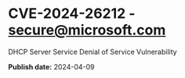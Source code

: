 # CVE-2024-26212 - secure@microsoft.com

DHCP Server Service Denial of Service Vulnerability

**Publish date:** 2024-04-09
